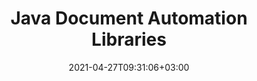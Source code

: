 ---
############################# Static ############################
layout: "product"
date: 2021-04-27T09:31:06+03:00
draft: false

product: "Total"
product_tag: "total"
platform: "Java"
platform_tag: "java"

############################# Head ############################
head_title: "Java APIs to View, Convert, Annotate, Sign, Automate & Search File Formats"
head_description: "Use the Java versions of the GroupDocs document manipulation APIs to integrate them with your own platforms and Java apps"

############################# Header ############################
title: "Java Document Automation Libraries"
description: "APIs to View, Export, Annotate, Compare, Sign, Automate and Search documents from within any Java application."
button:
    enable: true

############################# SubMenu ############################
submenu:
  enable: true
  
  left:
      img_alt: "GroupDocs.Total for Java"
      image: "https://www.groupdocs.cloud/templates/groupdocs/images/product-logos/groupdocs-total-java.png"
      product: "GroupDocs.Total"
      platform: "Java"

  middle:
      button:
          # button loop
          - link: "#overview"
            text: "Overview"

          # button loop
          - link: "#products"
            text: "Products"

          # button loop
          - link: "#features"
            text: "Features"

          # button loop
          - link: "#support"
            text: "Support"

          # button loop
          - link: "https://purchase.groupdocs.com/pricing/total/java"
            text: "Pricing"

  right:
      link_download: "https://releases.groupdocs.com/total"
      link_learn: "https://docs.groupdocs.com/total/java/"
      link_buy: "https://purchase.groupdocs.com"

############################# Overview ############################
overview:
    enable: true
    content: |
      GroupDocs.Total for Java is a compilation of every Java API offered by GroupDocs. We compile it on a daily basis to ensure that it contains the most up to date versions of each of our Java APIs.  
        
      With GroupDocs.Total for Java developers can use all our APIs with a single license. However, you can order any individual API as well. The APIs we offer include

############################# Products ############################
products:
    enable: true
    title: "Products"
    description: "GroupDocs.Total for Java includes the following document manipulation APIs for Java:"

    product:
        # product loop
        - image: "https://www.groupdocs.cloud/templates/groupdocs/images/product-logos/90x90/groupdocs-viewer-java.png?v2"
          img_alt: "GroupDocs.Viewer for Java"
          name: "GroupDocs.Viewer for Java"
          content: |
            A powerful document viewer API that allows you to display over 50 document formats in your Java applications. The viewer can work two ways: by rasterizing documents or by converting them to a combination of SVG, HTML, and CSS. Both methods deliver high-fidelity rendering.  
              
            Supported file formats include Microsoft Office, Visio, Project and Outlook documents, PDFs, AutoCAD, image files (TIFF, JPG, BMP, GIF, TIFF, etc.) and more.
          link: "/viewer/java/"

        # product loop
        - image: "https://www.groupdocs.cloud/templates/groupdocs/images/product-logos/90x90/groupdocs-annotation-java.png"
          img_alt: "GroupDocs.Annotation for Java"
          name: "GroupDocs.Annotation for Java"
          content: |
            A flexible API that lets end users annotate Microsoft Office, PDF and other documents within your Java applications. The API comes with a comprehensive set of markup tools, which allow end users to highlight, strikethrough, and comment text and images.
          link: "/annotation/java/"

          # product loop
        - image: "https://www.groupdocs.cloud/templates/groupdocs/images/product-logos/90x90/groupdocs-conversion-java.png"
          img_alt: "GroupDocs.Conversion for Java"
          name: "GroupDocs.Conversion for Java"
          content: |
            An advanced class API that allows you to convert back and forth between over 50 document formats from within your Java applications. The API supports all Microsoft Office document formats as well as PDF, HTML and common image file formats (TIFF, JPEG, GIF, PNG, BMP). Documents can be converted one by one on the fly or added to a conversion queue.
          link: "/conversion/java/"

          # product loop
        - image: "https://www.groupdocs.cloud/templates/groupdocs/images/product-logos/90x90/groupdocs-comparison-java.png"
          img_alt: "GroupDocs.Comparison for Java"
          name: "GroupDocs.Comparison for Java"
          content: |
            This API allows end users to quickly and easily find differences between two revisions of a document. It compares uploaded documents and displays differences between them through a diff view UI. Differences are highlighted using redline view - similar to the Microsoft Word change tracking feature.
          link: "/comparison/java/"

          # product loop
        - image: "https://www.groupdocs.cloud/templates/groupdocs/images/product-logos/90x90/groupdocs-signature-java.png"
          img_alt: "GroupDocs.Signature for Java"
          name: "GroupDocs.Signature for Java"
          content: |
            With this API you can seamlessly enhance your apps with the e-signing capability. Your users are then able to get documents signed electronically using only a web-browser. Detailed audit trails, 256-bit SSL encryption, and other advanced security features ensure signed documents are kept private and secure, while a wizard-like UI makes the signing process quick and easy.
          link: "/signature/java/"

          # product loop
        - image: "https://www.groupdocs.cloud/templates/groupdocs/images/product-logos/90x90/groupdocs-assembly-java.png"
          img_alt: "GroupDocs.Assembly for Java"
          name: "GroupDocs.Assembly for Java"
          content: |
            GroupDocs.Assembly for Java engine is a set of document automation and reports generation APIs designed to create custom documents from templates. The Java reporting engine intelligently assembles the given data with the defined template document and generates an output document based on the data source in the same format as of the template document format.
          link: "/assembly/java/"

          # product loop
        - image: "https://www.groupdocs.cloud/templates/groupdocs/images/product-logos/90x90/groupdocs-metadata-java.png"
          img_alt: "GroupDocs.Metadata for Java"
          name: "GroupDocs.Metadata for Java"
          content: |
            GroupDocs.Metadata for Java is a document metadata management API designed for all basic metadata operations like view, add, modify and remove metadata. Metadata APIs support a number of file formats. You can load the input document and make its metadata accessible to the user for metadata operations.
          link: "/metadata/java/"

          # product loop
        - image: "https://www.groupdocs.cloud/templates/groupdocs/images/product-logos/90x90/groupdocs-search-java.png"
          img_alt: "GroupDocs.Search for Java"
          name: "GroupDocs.Search for Java"
          content: |
            GroupDocs.Search for Java - document search APIs for advanced querying with indexing features. Use API in Java applications for documents including Word Excel PowerPoint and PDF for full-text retrieval and much more.
          link: "/search/java/"

          # product loop
        - image: "https://www.groupdocs.cloud/templates/groupdocs/images/product-logos/90x90/groupdocs-parser-java.png"
          img_alt: "GroupDocs.Parser for Java"
          name: "GroupDocs.Parser for Java"
          content: |
            GroupDocs.Parser for Java - An extensible text extractor and parsing API to read or analyze document content and metadata properties from different file formats. It works simply by getting the file as input and then fetches raw or formatted text of the input file along with metadata properties.
          link: "/parser/java/"

          # product loop
        - image: "https://www.groupdocs.cloud/templates/groupdocs/images/product-logos/90x90/groupdocs-watermark-java.png"
          img_alt: "GroupDocs.Watermark for Java"
          name: "GroupDocs.Watermark for Java"
          content: |
            GroupDocs.Watermark for Java is a document watermarking API to add, search and remove the watermark from multiple file formats. API supports text and image watermark types. Watermark added by any third-party software can easily be searched and removed by this API while it is hard to remove watermark added using this API by any third-party tools.
          link: "/watermark/java/"

          # product loop
        - image: "https://www.groupdocs.cloud/templates/groupdocs/images/product-logos/90x90/groupdocs-editor-java.png"
          img_alt: "GroupDocs.Editor for Java"
          name: "GroupDocs.Editor for Java"
          content: |
            GroupDocs.Editor for Java is a lightweight API to edit multiple document formats in form of HTML. The editor API can both translate source document into HTML and save edited HTML into source document format.
          link: "/editor/java/"

          # product loop
        - image: "https://www.groupdocs.cloud/templates/groupdocs/images/product-logos/90x90/groupdocs-merger-java.png?v2"
          img_alt: "GroupDocs.Merger for Java"
          name: "GroupDocs.Merger for Java"
          content: |
            GroupDocs.Merger for Java is a document merging and joining API to combine and arrange multiple files into a single one as well as split, remove or reorder pages in a document of supported format.
          link: "/merger/java/"

          # product loop
        - image: "https://www.groupdocs.cloud/templates/groupdocs/images/product-logos/90x90/groupdocs-redaction-java.png"
          img_alt: "GroupDocs.Redaction for Java"
          name: "GroupDocs.Redaction for Java"
          content: |
            Java Document redaction API to protect or remove any confidential information from Word, Excel, PowerPoint, Images and PDF documents using text, metadata and annotation redaction types.
          link: "/redaction/java/"

############################# Features ############################
features:
    enable: true
    title: "Advanced API Features"

    feature:
      # feature loop
      - icon: "fas fa-file"
        content: "HTML, Image and PDF representation of documents"

      # feature loop
      - icon: "fas fa-water"
        content: "Watermark: Add text as watermark to all pages and images of the output"

      # feature loop
      - icon: "fas fa-pen"
        content: "Native Word & PDF Annotations"
      
      # feature loop
      - icon: "fas fa-tools"
        content: "Comprehensive Set of Annotation Tools"

      # feature loop
      - icon: "fas fa-envelope"
        content: "Annotate email, HTML and image documents"

      # feature loop
      - icon: "fas fa-bolt"
        content: "Fast and accurate document conversion"

      # feature loop
      - icon: "fas fa-key"
        content: "Compares document contents, password protected files, font styles, and watermarks"

      # feature loop
      - icon: "fas fa-save"
        content: "Save difference summary to DOC or DOCX format"

      # feature loop
      - icon: "fas fa-upload"
        content: "Upload, type or draw signatures"

      # feature loop
      - icon: "fas fa-file-signature"
        content: "Digital signature verifications for all types"

      # feature loop
      - icon: "fas fa-server"
        content: "Generate documents from more than one data sources"

      # feature loop
      - icon: "fas fa-eraser"
        content: "Analyze and remove hidden metadata in multiple document formats"

      # feature loop
      - icon: "fas fa-search-plus"
        content: "Search and compare metadata"

      # feature loop
      - icon: "fas fa-file-excel"
        content: "Export metadata to Excel/CSV"

      # feature loop
      - icon: "fas fa-lock"
        content: "Text extraction from password protected files"

      # feature loop
      - icon: "fas fa-search-minus"
        content: "Search and remove Text/Image watermark"

      # feature loop
      - icon: "fas fa-file-image"
        content: "Edit multiple document formats"

      # feature loop
      - icon: "fas fa-file-alt"
        content: "Combine multiple files into single one"

############################# Support ############################
support:
    enable: true

############################# Solutions ############################
solutions:
    enable: true
    title: "GroupDocs.Total for Java offers individual solutions for"

    solution:
        # solution loop
        - img_alt: "GroupDocs.Viewer for Java"
          image: "https://www.groupdocs.cloud/templates/groupdocs/images/product-logos/groupdocs-viewer-java.png"
          product: "GroupDocs.Viewer"
          platform: "Java"
          link: "/viewer/java/"
        
        # solution loop
        - img_alt: "GroupDocs.Annotation for Java"
          image: "https://www.groupdocs.cloud/templates/groupdocs/images/product-logos/groupdocs-annotation-java.png"
          product: "GroupDocs.Annotation"
          platform: "Java"
          link: "/annotation/java/"

        # solution loop
        - img_alt: "GroupDocs.Conversion for Java"
          image: "https://www.groupdocs.cloud/templates/groupdocs/images/product-logos/groupdocs-conversion-java.png"
          product: "GroupDocs.Conversion"
          platform: "Java"
          link: "/conversion/java/"

        # solution loop
        - img_alt: "GroupDocs.Comparison for Java"
          image: "https://www.groupdocs.cloud/templates/groupdocs/images/product-logos/groupdocs-comparison-java.png"
          product: "GroupDocs.Comparison"
          platform: "Java"
          link: "/comparison/java/"

        # solution loop
        - img_alt: "GroupDocs.Signature for Java"
          image: "https://www.groupdocs.cloud/templates/groupdocs/images/product-logos/groupdocs-signature-java.png"
          product: "GroupDocs.Signature"
          platform: "Java"
          link: "/signature/java/"

        # solution loop
        - img_alt: "GroupDocs.Assembly for Java"
          image: "https://www.groupdocs.cloud/templates/groupdocs/images/product-logos/groupdocs-assembly-java.png"
          product: "GroupDocs.Assembly"
          platform: "Java"
          link: "/assembly/java/"

        # solution loop
        - img_alt: "GroupDocs.Metadata for Java"
          image: "https://www.groupdocs.cloud/templates/groupdocs/images/product-logos/groupdocs-metadata-java.png"
          product: "GroupDocs.Metadata"
          platform: "Java"
          link: "/metadata/java/"

        # solution loop
        - img_alt: "GroupDocs.Search for Java"
          image: "https://www.groupdocs.cloud/templates/groupdocs/images/product-logos/groupdocs-search-java.png"
          product: "GroupDocs.Search"
          platform: "Java"
          link: "/search/java/"

        # solution loop
        - img_alt: "GroupDocs.Parser for Java"
          image: "https://www.groupdocs.cloud/templates/groupdocs/images/product-logos/groupdocs-parser-java.png"
          product: "GroupDocs.Parser"
          platform: "Java"
          link: "/parser/java/"

        # solution loop
        - img_alt: "GroupDocs.Watermark for Java"
          image: "https://www.groupdocs.cloud/templates/groupdocs/images/product-logos/groupdocs-watermark-java.png"
          product: "GroupDocs.Watermark"
          platform: "Java"
          link: "/watermark/java/"

        # solution loop
        - img_alt: "GroupDocs.Editor for Java"
          image: "https://www.groupdocs.cloud/templates/groupdocs/images/product-logos/groupdocs-editor-java.png"
          product: "GroupDocs.Editor"
          platform: "Java"
          link: "/editor/java/"

        # solution loop
        - img_alt: "GroupDocs.Merger for Java"
          image: "https://www.groupdocs.cloud/templates/groupdocs/images/product-logos/groupdocs-merger-java.png"
          product: "GroupDocs.Merger"
          platform: "Java"
          link: "/merger/java/"

        # solution loop
        - img_alt: "GroupDocs.Redaction for Java"
          image: "https://www.groupdocs.cloud/templates/groupdocs/images/product-logos/groupdocs-redaction-java.png"
          product: "GroupDocs.Redaction"
          platform: "Java"
          link: "/redaction/java/"

############################# Back to top ###############################
back_to_top:
  enable: true
---